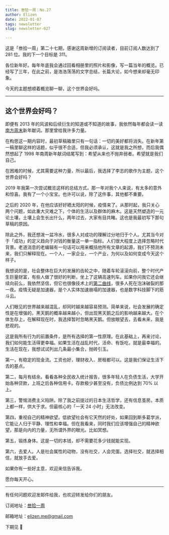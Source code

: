 ```yaml
---
title: 叁拾一周：No.27
author: Elizen
date: 2022-01-07
tags: newsletter
slug: newsletter-027

---
```

这是「叁拾一周」第二十七期，感谢这周新增的订阅读者，目前订阅人数达到了 281 位。我的下一个目标是 311。

各位新年好。每年年底我会通过回看相册里的照片和影像，写一篇当年的概览。已经写了三年，在此之前，是浩浩荡荡的文字总结，长篇大论，如今想来却毫无印象。

今天的主题想顺着概览聊一聊，这个世界会好吗。

----  

## 这个世界会好吗？

即便有 2013 年的风波和后续衍生的知道或不知道的故事，我依然每年都会读一读[南方周末](http://news.sohu.com/20130107/n362601060_7.shtml)新年献词。那里曾给我许多力量。

在构思这一期内容时，最初草稿箱里只有一句话：一切的美好都将消失。在新年第一稿里聊这样的话题，似乎很不合适，但我必须承认，这就是我之所想，而后我偶然想起了 1998 年南周新年献词结尾写到：希望从来也不抛弃弱者。希望就是我们自己。

在困难的时候，尤其需要这种力量，所以最后，我选择了李志的歌作为主题，这个世界会好吗？

2019 年我第一次尝试概览这样的总结方式，那一年对我个人来说，有太多的意外和惊喜。我有了一个小宝宝。也许可以说，除了这件事，其他都不重要。  

之后的 2020 年，在他应该好好晒太阳的时候，疫情来了。从那时起，我只关心两个问题，如此重大灾难之下，个体的生活以及群体的麻木。这是天然塑造的一元论土壤，土壤上会生长出什么，两年过去，大家有目共睹。这也是我最初写下那句草稿的原因。  

除此之外，我还想泼一盆冷水，很多人对成功的理解过分地归于个人。尤其当今对于「成功」的定义趋向于对钱的衡量这一单一指标。人们很大程度上选择忽略时代背景。老道消息的老编辑有一句话可以用来概括他所有文章的起源，我们不预测未来，我们只解释现在。一个人，一家企业，一个产业，为何以及如何变成今天这个样子。  

我想说的是，社会整体在巨大的发展的齿轮之中，随着车轮滚滚向前，整个时代产生巨量财富，有些人做了很好的判断，坐上了这辆高速列车。如果你问我它还会继续向前么，我依然坚信，但它也很像技术上的[第二曲线](https://baike.baidu.com/item/%E7%AC%AC%E4%BA%8C%E6%9B%B2%E7%BA%BF/12281114)，很多人死在泡沫破裂的那一夜。疫情无疑是加速器，是个人实体加速崩塌的加速器，也是数字科技脚下的筋斗云。  

人们眼见的世界越来越混乱，却同时越来越容易预测。简单来说，社会发展的确定性是在增强的，黑天鹅的概率越来越小，但出现黑天鹅之后的影响越来越大。在个体生存上，在解释现在时，我选择暂时忽略黑天鹅。但放眼望去，去看未来，我是悲观的。  

这是我所有行为的前置条件，是所有选择的第一性原理。在此基础上，再来讨论，我们如何能生活得更幸福。如果生活在战乱时代，活命、有饭吃，就是最幸福的。生活在现在，我想试试列出几条最小集合，抛砖引玉。  

第一，有稳定的现金流。工资也好，理财收入、房租都可以。这是我们保证生活下去的基点。  

第二，每月有结余。看看各种全民收入统计报告，很多年轻人在负债生活，大学开始各种贷款，上班之后各种信用卡。存款极少甚至没有，负债比例达到 70% 以上。  

第三，警惕消费主义陷阱。除了我之前提过的日本生活哲学，还有信息茧房。本质上都一样，供大于求。但最核心的「一天 24 小时」无法改变。  

第四，重视自己的精神欲望。低欲望社会有它天然的好处，如果回到斯多葛学派，它能让人归于平静、理性和幸福。但在我看来，同时我们应该增强自己的精神欲望，那是向内的力量，无所谓外界的眼光。比如冥想。  

第五，锻炼身体。这是一切的本钱，却不需要花多少钱就能实现。  

第六，去爱人。人是社会属性的动物，没有社交，人会完蛋。选择社交，就选择相信，就放手去爱。  

如果你有一些好主意，欢迎来信告诉我。  

愿你每天开心。  

----  

有任何问题欢迎发邮件给我，也欢迎转发给你们的朋友。  

订阅地址：[叁拾一周](https://elizen.zhubai.love/)   

邮箱地址：[elizen.me@gmail.com](mailto:elizen.me@gmail.com)  

下期见 👋  